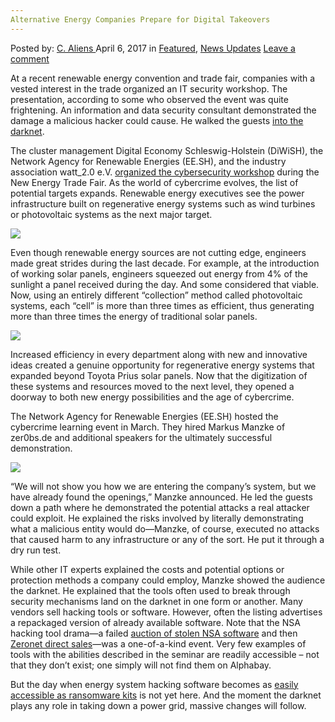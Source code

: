 ```yaml
---
Alternative Energy Companies Prepare for Digital Takeovers
---
```

<article class="post-listing post-19032 post type-post status-publish format-standard has-post-thumbnail hentry category-deepdot-news category-news-updates tag-alternative tag-companies tag-digital tag-energy tag-prepare tag-takeovers">
    <div class="post-inner">
        <span>Posted by: <a href="https://www.deepdotweb.com/author/caliens/" title="">C. Aliens </a></span>
    <span>April 6, 2017</span>
    <span>in <a href="https://www.deepdotweb.com/category/deepdot-news/" rel="category tag">Featured</a>, <a href="https://www.deepdotweb.com/category/news-updates/" rel="category tag">News Updates</a></span>
    <span><a href="https://www.deepdotweb.com/2017/04/06/alternative-energy-companies-prepare-digital-takeovers/#respond">Leave a comment</a></span>
    </p>
    <div class="clear"></div>
    <div class="entry">
    <p>At a recent renewable energy convention and trade fair, companies with a vested interest in the trade organized an IT security workshop. The presentation, according to some who observed the event was quite frightening. An information and data security consultant demonstrated the damage a malicious hacker could cause. He walked the guests <a href="https://www.deepdotweb.com/tag/darknet/">into the darknet</a>.</p>
    <p>The cluster management Digital Economy Schleswig-Holstein (DiWiSH), the Network Agency for Renewable Energies (EE.SH), and the industry association watt_2.0 e.V. <a href="http://www.ee-sh.de/de/aktuelles/meldungen/20170320-IT_Sicherheit.php">organized the cybersecurity workshop</a> during the New Energy Trade Fair. As the world of cybercrime evolves, the list of potential targets expands. Renewable energy executives see the power infrastructure built on regenerative energy systems such as wind turbines or photovoltaic systems as the next major target.</p>
    <p><img class="wp-image-19039 aligncenter" src="https://www.deepdotweb.com/wp-content/uploads/2017/04/word-image-8.png" srcset="https://www.deepdotweb.com/wp-content/uploads/2017/04/word-image-8.png 832w, https://www.deepdotweb.com/wp-content/uploads/2017/04/word-image-8-300x174.png 300w" sizes="(max-width: 832px) 100vw, 832px" /></p>
    <p>Even though renewable energy sources are not cutting edge, engineers made great strides during the last decade. For example, at the introduction of working solar panels, engineers squeezed out energy from 4% of the sunlight a panel received during the day. And some considered that viable. Now, using an entirely different “collection” method called photovoltaic systems, each “cell” is more than three times as efficient, thus generating more than three times the energy of traditional solar panels.</p>
    <p><img class="wp-image-19040 aligncenter" src="https://www.deepdotweb.com/wp-content/uploads/2017/04/word-image-6.jpeg" srcset="https://www.deepdotweb.com/wp-content/uploads/2017/04/word-image-6.jpeg 690w, https://www.deepdotweb.com/wp-content/uploads/2017/04/word-image-6-300x169.jpeg 300w" sizes="(max-width: 690px) 100vw, 690px" /></p>
    <p>Increased efficiency in every department along with new and innovative ideas created a genuine opportunity for regenerative energy systems that expanded beyond Toyota Prius solar panels. Now that the digitization of these systems and resources moved to the next level, they opened a doorway to both new energy possibilities and the age of cybercrime.</p>
    <p>The Network Agency for Renewable Energies (EE.SH) hosted the cybercrime learning event in March. They hired Markus Manzke of zer0bs.de and additional speakers for the ultimately successful demonstration.</p>
    <p><img class="wp-image-19041 aligncenter" src="https://www.deepdotweb.com/wp-content/uploads/2017/04/word-image-7.jpeg" srcset="https://www.deepdotweb.com/wp-content/uploads/2017/04/word-image-7.jpeg 800w, https://www.deepdotweb.com/wp-content/uploads/2017/04/word-image-7-300x200.jpeg 300w, https://www.deepdotweb.com/wp-content/uploads/2017/04/word-image-7-290x195.jpeg 290w" sizes="(max-width: 800px) 100vw, 800px" /></p>
    <p>“We will not show you how we are entering the company’s system, but we have already found the openings,&#8221; Manzke announced. He led the guests down a path where he demonstrated the potential attacks a real attacker could exploit. He explained the risks involved by literally demonstrating what a malicious entity would do—Manzke, of course, executed no attacks that caused harm to any infrastructure or any of the sort. He put it through a dry run test.</p>
    <p>While other IT experts explained the costs and potential options or protection methods a company could employ, Manzke showed the audience the darknet. He explained that the tools often used to break through security mechanisms land on the darknet in one form or another. Many vendors sell hacking tools or software. However, often the listing advertises a repackaged version of already available software. Note that the NSA hacking tool drama—a failed <a href="https://www.deepdotweb.com/2016/12/26/shadow-brokers-take-zeronet-sell-stolen-nsa-exploits/">auction of stolen NSA software</a> and then <a href="https://www.deepdotweb.com/2016/12/24/zeronet-disrupting-world-wide-web-kptx/">Zeronet direct sales</a>—was a one-of-a-kind event. Very few examples of tools with the abilities described in the seminar are readily accessible – not that they don&#8217;t exist; one simply will not find them on Alphabay.</p>
    <p>But the day when energy system hacking software becomes as <a href="https://www.deepdotweb.com/2017/03/21/new-commission-based-ransomware-service-available-free-dark-web/">easily accessible as ransomware kits</a> is not yet here. And the moment the darknet plays any role in taking down a power grid, massive changes will follow.</p>
    </div>
    <span style="display:none"><a href="https://www.deepdotweb.com/tag/alternative/" rel="tag">alternative</a> <a href="https://www.deepdotweb.com/tag/companies/" rel="tag">companies</a> <a href="https://www.deepdotweb.com/tag/digital/" rel="tag">digital</a> <a href="https://www.deepdotweb.com/tag/energy/" rel="tag">energy</a> <a href="https://www.deepdotweb.com/tag/prepare/" rel="tag">prepare</a> <a href="https://www.deepdotweb.com/tag/takeovers/" rel="tag">takeovers</a></span> <span style="display:none" class="updated">2017-04-06</span>
    <div style="display:none" class="vcard author" itemprop="author" itemscope itemtype="http://schema.org/Person"><strong class="fn" itemprop="name"><a href="https://www.deepdotweb.com/author/caliens/" title="Posts by C. Aliens" rel="author">C. Aliens</a></strong></div>
    </div>
</article>

